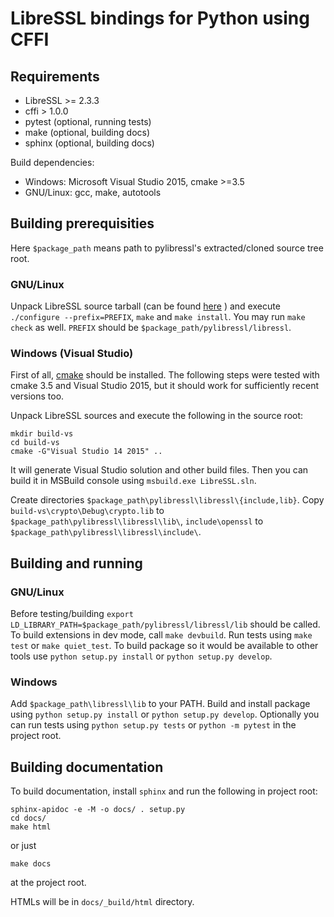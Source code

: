 # LibreSSL bindings for Python using CFFI

## Requirements

* LibreSSL >= 2.3.3
* cffi > 1.0.0
* pytest (optional, running tests)
* make (optional, building docs)
* sphinx (optional, building docs)

Build dependencies:

* Windows: Microsoft Visual Studio 2015, cmake >=3.5
* GNU/Linux: gcc, make, autotools


## Building prerequisities

Here `$package_path` means path to pylibressl's extracted/cloned source tree root.

### GNU/Linux

Unpack LibreSSL source tarball (can be found
[here](http://ftp.openbsd.org/pub/OpenBSD/LibreSSL/libressl-2.3.3.tar.gz) ) and
execute `./configure --prefix=PREFIX`,  `make` and `make install`.  You may run `make check` as well.
`PREFIX` should be `$package_path/pylibressl/libressl`.

### Windows (Visual Studio)

First of all, [cmake](https://cmake.org/download/) should be installed. The following steps were tested with cmake 3.5 and Visual Studio 2015, but it should work for sufficiently recent versions too.

Unpack LibreSSL sources and execute the following in the source root:

    mkdir build-vs
    cd build-vs
    cmake -G"Visual Studio 14 2015" ..

It will generate Visual Studio solution and other build files. Then you can
build it in MSBuild console using `msbuild.exe LibreSSL.sln`.

Create directories `$package_path\pylibressl\libressl\{include,lib}`. Copy `build-vs\crypto\Debug\crypto.lib` to `$package_path\pylibressl\libressl\lib\`, `include\openssl` to `$package_path\pylibressl\libressl\include\`.


## Building and running

### GNU/Linux

Before testing/building `export LD_LIBRARY_PATH=$package_path/pylibressl/libressl/lib` should be called. To build extensions in dev mode, call `make devbuild`. Run tests using `make test` or `make quiet_test`. To build package so it would be available to other tools use `python setup.py install` or `python setup.py develop`.

### Windows

Add `$package_path\libressl\lib` to your PATH. Build and install package using `python setup.py install` or `python setup.py develop`. Optionally you can run tests using `python setup.py tests` or `python -m pytest` in the project root.


## Building documentation

To build documentation, install `sphinx` and run the following in project root:

    sphinx-apidoc -e -M -o docs/ . setup.py
    cd docs/
    make html

or just

    make docs

at the project root.

HTMLs will be in `docs/_build/html` directory.

